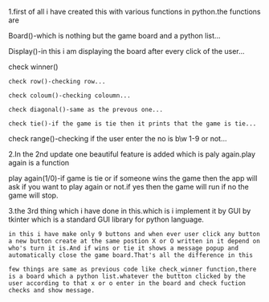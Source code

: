 1.first of all i have created this with various functions in python.the functions are

  Board()-which is nothing but the game board and a python list...

  Display()-in this i am displaying the board after every click of the user...

  check winner()

    check row()-checking row...
  
    check coloum()-checking coloumn...
  
    check diagonal()-same as the prevous one...
  
    check tie()-if the game is tie then it prints that the game is tie...
  
  check range()-checking if the user enter the no is b\w 1-9 or not...

2.In the 2nd update one beautiful feature is added which is paly again.play again is a function

play again(1/0)-if game is tie or if someone wins the game then the app will ask if you want to play again or not.if yes then the game will run if no the game will stop.

3.the 3rd thing which i have done in this.which is i implement it by GUI by tkinter which is a standard GUI library for python language.

    in this i have make only 9 buttons and when ever user click any button a new button create at the same postion X or O written in it depend on who's turn it is.And if wins or tie it shows a message popup and automatically close the game board.That's all the difference in this
    
    few things are same as previous code like check_winner function,there is a board which a python list.whatever the buttton clicked by the user according to that x or o enter in the board and check fuction checks and show message.
